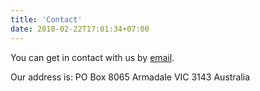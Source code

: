 ```yaml
---
title: 'Contact'
date: 2018-02-22T17:01:34+07:00
---
```


You can get in contact with us by [email](mailto:info@metalogical.solutions). 

Our address is:
PO Box 8065
Armadale VIC 3143
Australia
